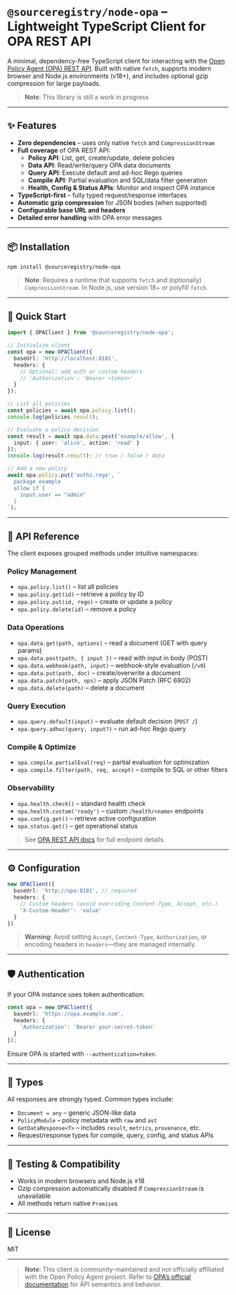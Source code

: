 # `@sourceregistry/node-opa` – Lightweight TypeScript Client for OPA REST API

A minimal, dependency-free TypeScript client for interacting with the [Open Policy Agent (OPA) REST API](https://www.openpolicyagent.org/docs/latest/rest-api/). Built with native `fetch`, supports modern browser and Node.js environments (v18+), and includes optional gzip compression for large payloads.

> **Note**: This library is still a work in progress

---

## ✨ Features

- **Zero dependencies** – uses only native `fetch` and `CompressionStream`
- **Full coverage** of OPA REST API:
    - **Policy API**: List, get, create/update, delete policies
    - **Data API**: Read/write/query OPA data documents
    - **Query API**: Execute default and ad-hoc Rego queries
    - **Compile API**: Partial evaluation and SQL/data filter generation
    - **Health, Config & Status APIs**: Monitor and inspect OPA instance
- **TypeScript-first** – fully typed request/response interfaces
- **Automatic gzip compression** for JSON bodies (when supported)
- **Configurable base URL and headers**
- **Detailed error handling** with OPA error messages

---

## 📦 Installation

```bash
npm install @sourceregistry/node-opa
```

> **Note**: Requires a runtime that supports `fetch` and (optionally) `CompressionStream`. In Node.js, use version 18+ or polyfill `fetch`.

---

## 🚀 Quick Start

```ts
import { OPAClient } from '@sourceregistry/node-opa';

// Initialize client
const opa = new OPAClient({
  baseUrl: 'http://localhost:8181',
  headers: {
    // Optional: add auth or custom headers
    // 'Authorization': 'Bearer <token>'
  }
});

// List all policies
const policies = await opa.policy.list();
console.log(policies.result);

// Evaluate a policy decision
const result = await opa.data.post('example/allow', {
  input: { user: 'alice', action: 'read' }
});
console.log(result.result); // true / false / data

// Add a new policy
await opa.policy.put('authz.rego', `
  package example
  allow if {
    input.user == "admin"
  }
`);
```

---

## 🔧 API Reference

The client exposes grouped methods under intuitive namespaces:

### Policy Management
- `opa.policy.list()` – list all policies
- `opa.policy.get(id)` – retrieve a policy by ID
- `opa.policy.put(id, rego)` – create or update a policy
- `opa.policy.delete(id)` – remove a policy

### Data Operations
- `opa.data.get(path, options)` – read a document (GET with query params)
- `opa.data.post(path, { input })` – read with input in body (POST)
- `opa.data.webhook(path, input)` – webhook-style evaluation (`/v0`)
- `opa.data.put(path, doc)` – create/overwrite a document
- `opa.data.patch(path, ops)` – apply JSON Patch (RFC 6902)
- `opa.data.delete(path)` – delete a document

### Query Execution
- `opa.query.default(input)` – evaluate default decision (`POST /`)
- `opa.query.adhoc(query, input?)` – run ad-hoc Rego query

### Compile & Optimize
- `opa.compile.partialEval(req)` – partial evaluation for optimization
- `opa.compile.filter(path, req, accept)` – compile to SQL or other filters

### Observability
- `opa.health.check()` – standard health check
- `opa.health.custom('ready')` – custom `/health/<name>` endpoints
- `opa.config.get()` – retrieve active configuration
- `opa.status.get()` – get operational status

> See [OPA REST API docs](https://www.openpolicyagent.org/docs/latest/rest-api/) for full endpoint details.

---

## ⚙️ Configuration

```ts
new OPAClient({
  baseUrl: 'http://opa:8181', // required
  headers: {
    // Custom headers (avoid overriding Content-Type, Accept, etc.)
    'X-Custom-Header': 'value'
  }
})
```

> **Warning**: Avoid setting `Accept`, `Content-Type`, `Authorization`, or encoding headers in `headers`—they are managed internally.

---

## 🛡️ Authentication

If your OPA instance uses token authentication:

```ts
const opa = new OPAClient({
  baseUrl: 'https://opa.example.com',
  headers: {
    'Authorization': 'Bearer your-secret-token'
  }
});
```

Ensure OPA is started with `--authentication=token`.

---

## 📄 Types

All responses are strongly typed. Common types include:

- `Document = any` – generic JSON-like data
- `PolicyModule` – policy metadata with `raw` and `ast`
- `GetDataResponse<T>` – includes `result`, `metrics`, `provenance`, etc.
- Request/response types for compile, query, config, and status APIs

---

## 🧪 Testing & Compatibility

- Works in modern browsers and Node.js ≥18
- Gzip compression automatically disabled if `CompressionStream` is unavailable
- All methods return native `Promise`s

---

## 📄 License

MIT

---

> **Note**: This client is community-maintained and not officially affiliated with the Open Policy Agent project. Refer to [OPA’s official documentation](https://www.openpolicyagent.org/docs/latest/) for API semantics and behavior.
